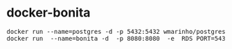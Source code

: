 docker-bonita
=============
<pre>
docker run --name=postgres -d -p 5432:5432 wmarinho/postgresql:9.3
docker run  --name=bonita -d  -p 8080:8080  -e  RDS_PORT=5432  -e RDS_DB_NAME=postgres  -e RDS_USERNAME=pgadmin  -e RDS_HOSTNAME=localhost  -e RDS_PASSWORD=pgadmin. -e DB_VENDOR=postgres wmarinho/bonita:6.3.2
</pre>
